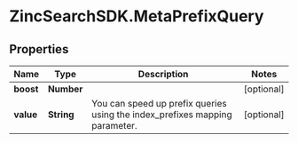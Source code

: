# ZincSearchSDK.MetaPrefixQuery

## Properties

Name | Type | Description | Notes
------------ | ------------- | ------------- | -------------
**boost** | **Number** |  | [optional] 
**value** | **String** | You can speed up prefix queries using the index_prefixes mapping parameter. | [optional] 


